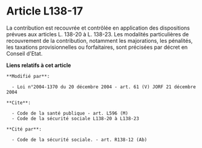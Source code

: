 # Article L138-17

La contribution est recouvrée et contrôlée en application des dispositions prévues aux articles L. 138-20 à L. 138-23. Les
modalités particulières de recouvrement de la contribution, notamment les majorations, les pénalités, les taxations
provisionnelles ou forfaitaires, sont précisées par décret en Conseil d'Etat.

**Liens relatifs à cet article**

	**Modifié par**:

	  - Loi n°2004-1370 du 20 décembre 2004 - art. 61 (V) JORF 21 décembre 2004

	**Cite**:

	  - Code de la santé publique - art. L596 (M)
	  - Code de la sécurité sociale L138-20 à L138-23

	**Cité par**:

	  - Code de la sécurité sociale. - art. R138-12 (Ab)
